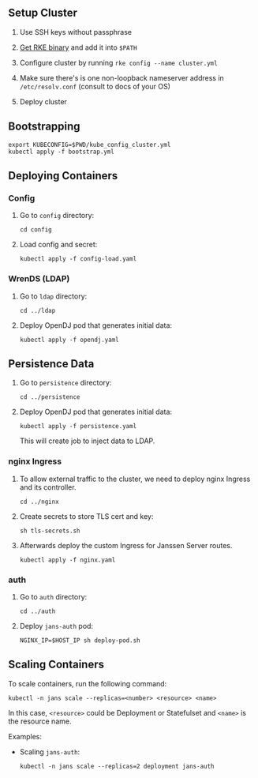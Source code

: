 ## Setup Cluster

1.  Use SSH keys without passphrase

1.  [Get RKE binary](https://rancher.com/docs/rke/latest/en/installation/#download-the-rke-binary) and add it into `$PATH`

1.  Configure cluster by running `rke config --name cluster.yml`

1.  Make sure there's is one non-loopback nameserver address in `/etc/resolv.conf` (consult to docs of your OS)

1.  Deploy cluster

## Bootstrapping

    export KUBECONFIG=$PWD/kube_config_cluster.yml
    kubectl apply -f bootstrap.yml

## Deploying Containers

### Config

1.  Go to `config` directory:

        cd config

1.  Load config and secret:

        kubectl apply -f config-load.yaml

### WrenDS (LDAP)

1.  Go to `ldap` directory:

        cd ../ldap

1.  Deploy OpenDJ pod that generates initial data:

        kubectl apply -f opendj.yaml

## Persistence Data

1.  Go to `persistence` directory:

        cd ../persistence

1.  Deploy OpenDJ pod that generates initial data:

        kubectl apply -f persistence.yaml

    This will create job to inject data to LDAP.

### nginx Ingress

1.  To allow external traffic to the cluster, we need to deploy nginx Ingress and its controller.

        cd ../nginx

1.  Create secrets to store TLS cert and key:

        sh tls-secrets.sh

1.  Afterwards deploy the custom Ingress for Janssen Server routes.

        kubectl apply -f nginx.yaml

### auth

1.  Go to `auth` directory:

        cd ../auth

1.  Deploy `jans-auth` pod:

        NGINX_IP=$HOST_IP sh deploy-pod.sh

## Scaling Containers

To scale containers, run the following command:

    kubectl -n jans scale --replicas=<number> <resource> <name>

In this case, `<resource>` could be Deployment or Statefulset and `<name>` is the resource name.

Examples:

-   Scaling `jans-auth`:

        kubectl -n jans scale --replicas=2 deployment jans-auth
